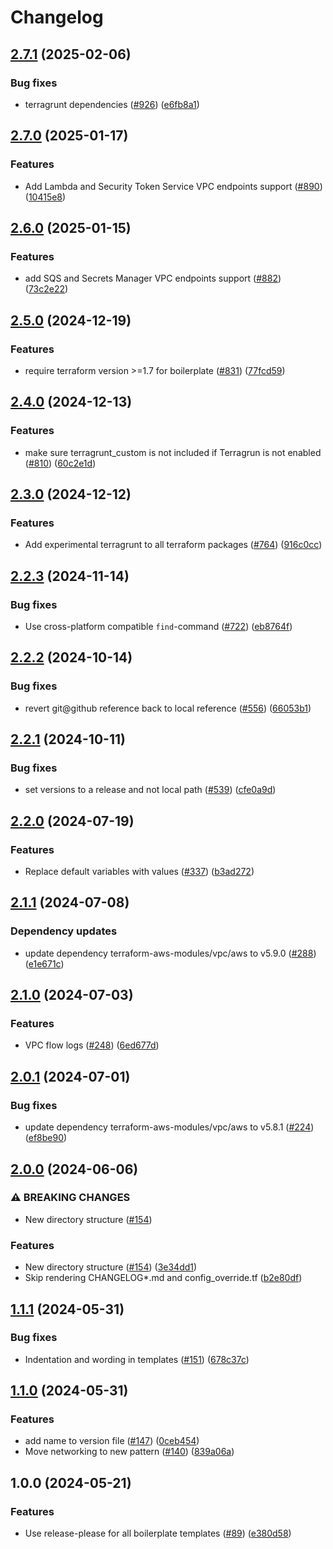 # Changelog

## [2.7.1](https://github.com/oslokommune/golden-path-boilerplate/compare/networking-v2.7.0...networking-v2.7.1) (2025-02-06)


### Bug fixes

* terragrunt dependencies ([#926](https://github.com/oslokommune/golden-path-boilerplate/issues/926)) ([e6fb8a1](https://github.com/oslokommune/golden-path-boilerplate/commit/e6fb8a1e7fc0bb377d2ce1725e60a82308b403f9))

## [2.7.0](https://github.com/oslokommune/golden-path-boilerplate/compare/networking-v2.6.0...networking-v2.7.0) (2025-01-17)


### Features

* Add Lambda and Security Token Service VPC endpoints support ([#890](https://github.com/oslokommune/golden-path-boilerplate/issues/890)) ([10415e8](https://github.com/oslokommune/golden-path-boilerplate/commit/10415e84a6a77ea0421be40375363eae7002b5e4))

## [2.6.0](https://github.com/oslokommune/golden-path-boilerplate/compare/networking-v2.5.0...networking-v2.6.0) (2025-01-15)


### Features

* add SQS and Secrets Manager VPC endpoints support ([#882](https://github.com/oslokommune/golden-path-boilerplate/issues/882)) ([73c2e22](https://github.com/oslokommune/golden-path-boilerplate/commit/73c2e227023b546cc0dc61dd4fa0bf769e9c87bc))

## [2.5.0](https://github.com/oslokommune/golden-path-boilerplate/compare/networking-v2.4.0...networking-v2.5.0) (2024-12-19)


### Features

* require terraform version &gt;=1.7 for boilerplate ([#831](https://github.com/oslokommune/golden-path-boilerplate/issues/831)) ([77fcd59](https://github.com/oslokommune/golden-path-boilerplate/commit/77fcd5913643bf9af159e8ec6dbc86955825c0c4))

## [2.4.0](https://github.com/oslokommune/golden-path-boilerplate/compare/networking-v2.3.0...networking-v2.4.0) (2024-12-13)


### Features

* make sure terragrunt_custom is not included if Terragrun is not enabled ([#810](https://github.com/oslokommune/golden-path-boilerplate/issues/810)) ([60c2e1d](https://github.com/oslokommune/golden-path-boilerplate/commit/60c2e1df0bbc163ffd29d063018e1548f8c7d615))

## [2.3.0](https://github.com/oslokommune/golden-path-boilerplate/compare/networking-v2.2.3...networking-v2.3.0) (2024-12-12)


### Features

* Add experimental terragrunt to all terraform packages ([#764](https://github.com/oslokommune/golden-path-boilerplate/issues/764)) ([916c0cc](https://github.com/oslokommune/golden-path-boilerplate/commit/916c0cc2a8d9df21f651646e22d5ef912362710b))

## [2.2.3](https://github.com/oslokommune/golden-path-boilerplate/compare/networking-v2.2.2...networking-v2.2.3) (2024-11-14)


### Bug fixes

* Use cross-platform compatible `find`-command ([#722](https://github.com/oslokommune/golden-path-boilerplate/issues/722)) ([eb8764f](https://github.com/oslokommune/golden-path-boilerplate/commit/eb8764fb29ffe0d0390577c19c2e9cdbe48071de))

## [2.2.2](https://github.com/oslokommune/golden-path-boilerplate/compare/networking-v2.2.1...networking-v2.2.2) (2024-10-14)


### Bug fixes

* revert git@github reference back to local reference ([#556](https://github.com/oslokommune/golden-path-boilerplate/issues/556)) ([66053b1](https://github.com/oslokommune/golden-path-boilerplate/commit/66053b15701ce9ffc5bcd04f643f4c70f830b3d1))

## [2.2.1](https://github.com/oslokommune/golden-path-boilerplate/compare/networking-v2.2.0...networking-v2.2.1) (2024-10-11)


### Bug fixes

* set versions to a release and not local path ([#539](https://github.com/oslokommune/golden-path-boilerplate/issues/539)) ([cfe0a9d](https://github.com/oslokommune/golden-path-boilerplate/commit/cfe0a9dbc0095f550c9bcdbc9306bf2566fb4d58))

## [2.2.0](https://github.com/oslokommune/golden-path-boilerplate/compare/networking-v2.1.1...networking-v2.2.0) (2024-07-19)


### Features

* Replace default variables with values ([#337](https://github.com/oslokommune/golden-path-boilerplate/issues/337)) ([b3ad272](https://github.com/oslokommune/golden-path-boilerplate/commit/b3ad272df9593a5ea6a25614acb9a7a17bbe3aab))

## [2.1.1](https://github.com/oslokommune/golden-path-boilerplate/compare/networking-v2.1.0...networking-v2.1.1) (2024-07-08)


### Dependency updates

* update dependency terraform-aws-modules/vpc/aws to v5.9.0 ([#288](https://github.com/oslokommune/golden-path-boilerplate/issues/288)) ([e1e671c](https://github.com/oslokommune/golden-path-boilerplate/commit/e1e671c64f12ba617b2cc3fbb915070ac62bdac2))

## [2.1.0](https://github.com/oslokommune/golden-path-boilerplate/compare/networking-v2.0.1...networking-v2.1.0) (2024-07-03)


### Features

* VPC flow logs ([#248](https://github.com/oslokommune/golden-path-boilerplate/issues/248)) ([6ed677d](https://github.com/oslokommune/golden-path-boilerplate/commit/6ed677d5d1fab230e950caa96358ca4793a9be12))

## [2.0.1](https://github.com/oslokommune/golden-path-boilerplate/compare/networking-v2.0.0...networking-v2.0.1) (2024-07-01)


### Bug fixes

* update dependency terraform-aws-modules/vpc/aws to v5.8.1 ([#224](https://github.com/oslokommune/golden-path-boilerplate/issues/224)) ([ef8be90](https://github.com/oslokommune/golden-path-boilerplate/commit/ef8be90ee9f40ccd9fbafea67eb95443886dcc55))

## [2.0.0](https://github.com/oslokommune/golden-path-boilerplate/compare/networking-v1.1.1...networking-v2.0.0) (2024-06-06)


### ⚠ BREAKING CHANGES

* New directory structure ([#154](https://github.com/oslokommune/golden-path-boilerplate/issues/154))

### Features

* New directory structure ([#154](https://github.com/oslokommune/golden-path-boilerplate/issues/154)) ([3e34dd1](https://github.com/oslokommune/golden-path-boilerplate/commit/3e34dd1e3e5e0e3e1bc35359412809ca16dc199d))
* Skip rendering CHANGELOG*.md and config_override.tf ([b2e80df](https://github.com/oslokommune/golden-path-boilerplate/commit/b2e80df9d1377a02591d0a15cda2598812a39f5a))

## [1.1.1](https://github.com/oslokommune/golden-path-boilerplate/compare/networking-v1.1.0...networking-v1.1.1) (2024-05-31)


### Bug fixes

* Indentation and wording in templates ([#151](https://github.com/oslokommune/golden-path-boilerplate/issues/151)) ([678c37c](https://github.com/oslokommune/golden-path-boilerplate/commit/678c37c7b92f4d6d6794a6d4de8b5c007d30f7dc))

## [1.1.0](https://github.com/oslokommune/golden-path-boilerplate/compare/networking-v1.0.0...networking-v1.1.0) (2024-05-31)


### Features

* add name to version file ([#147](https://github.com/oslokommune/golden-path-boilerplate/issues/147)) ([0ceb454](https://github.com/oslokommune/golden-path-boilerplate/commit/0ceb454ede5dff40aa0acf8495d966dc93be219a))
* Move networking to new pattern ([#140](https://github.com/oslokommune/golden-path-boilerplate/issues/140)) ([839a06a](https://github.com/oslokommune/golden-path-boilerplate/commit/839a06a09abf4f1e35d3f3d0fcd8070b09447ae2))

## 1.0.0 (2024-05-21)


### Features

* Use release-please for all boilerplate templates ([#89](https://github.com/oslokommune/golden-path-boilerplate/issues/89)) ([e380d58](https://github.com/oslokommune/golden-path-boilerplate/commit/e380d58c9a0273bfb4667c6228555784a4e3c6ad))
